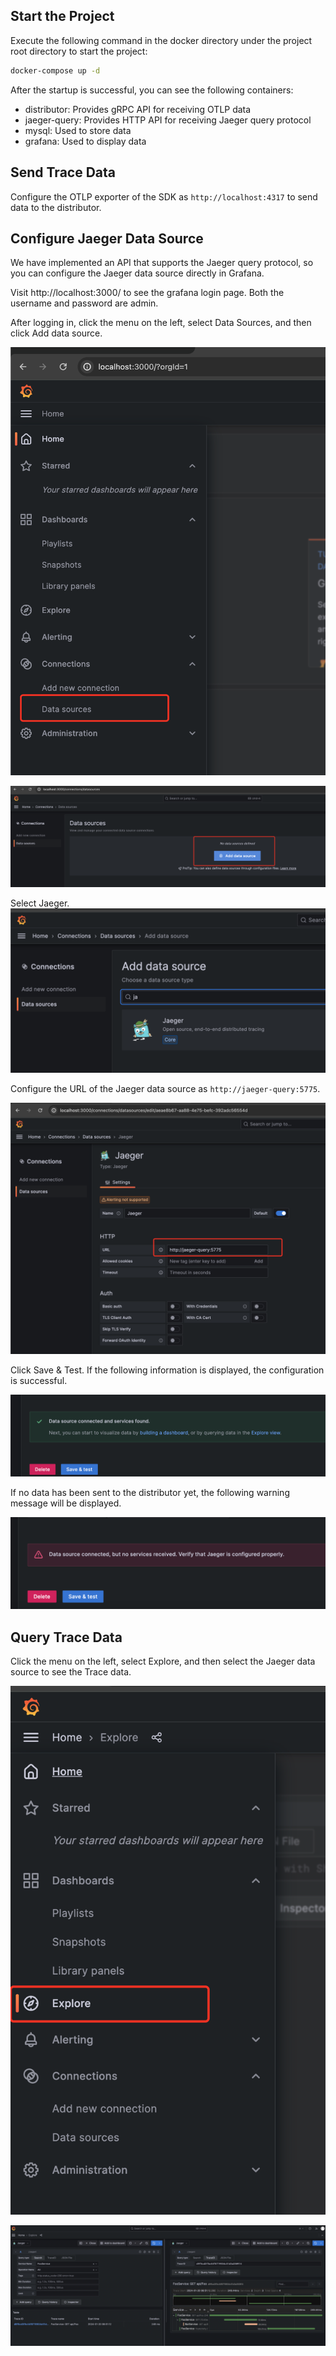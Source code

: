 ## Start the Project

Execute the following command in the docker directory under the project root directory to start the project:

```bash
docker-compose up -d
```

After the startup is successful, you can see the following containers:

+ distributor: Provides gRPC API for receiving OTLP data
+ jaeger-query: Provides HTTP API for receiving Jaeger query protocol
+ mysql: Used to store data
+ grafana: Used to display data

## Send Trace Data

Configure the OTLP exporter of the SDK as `http://localhost:4317` to send data to the distributor.

## Configure Jaeger Data Source

We have implemented an API that supports the Jaeger query protocol, so you can configure the Jaeger data source directly in Grafana.

Visit http://localhost:3000/ to see the grafana login page. Both the username and password are admin.

After logging in, click the menu on the left, select Data Sources, and then click Add data source.

![](./asserts/add-jaeger-data-source.png)

![](./asserts/add-jaeger-data-source-2.png)

Select Jaeger.
![](./asserts/add-jaeger-data-source-3.png)

Configure the URL of the Jaeger data source as `http://jaeger-query:5775`.

![](./asserts/add-jaeger-data-source-4.png)

Click Save & Test. If the following information is displayed, the configuration is successful.

![](./asserts/add-jaeger-data-source-5.png)

If no data has been sent to the distributor yet, the following warning message will be displayed.

![](./asserts/add-jaeger-data-source-warning.png)

## Query Trace Data

Click the menu on the left, select Explore, and then select the Jaeger data source to see the Trace data.

![](./asserts/query-trace.png)

![](./asserts/query-trace-2.png)